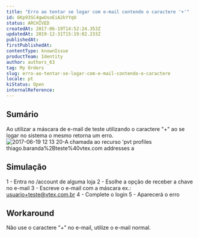 ```yaml
---
title: "Erro ao tentar se logar com e-mail contendo o caractere '+'"
id: 6Kp93SC4gwUsoEiA2kYYqU
status: ARCHIVED
createdAt: 2017-06-19T14:52:24.353Z
updatedAt: 2019-12-31T15:19:02.233Z
publishedAt: 
firstPublishedAt: 
contentType: knownIssue
productTeam: Identity
author: authors_63
tag: My Orders
slug: erro-ao-tentar-se-logar-com-e-mail-contendo-o-caractere
locale: pt
kiStatus: Open
internalReference: 
---
```


## Sumário

Ao utilizar a máscara de e-mail de teste utilizando o caractere "+" ao se logar no sistema o mesmo retorna um erro. 
![2017-06-19 12 13 20-A chamada ao recurso 'pvt profiles thiago.baranda%2Bteste%40vtex.com addresses a](//images.contentful.com/alneenqid6w5/1N4zQXbpZKuWMMWEYgiMoC/22afa7673bb8efc804c9ac517da8031e/2017-06-19_12_13_20-A_chamada_ao_recurso__pvt_profiles_thiago.baranda_2Bteste_40vtex.com_addresses_a.png)

## Simulação

1 - Entra no /account de alguma loja
2 - Esolhe a opção de receber a chave no e-mail
3 - Escreve o e-mail com a máscara ex.: usuario+teste@vtex.com.br
4 - Complete o login
5 - Aparecerá o erro

## Workaround

Não use o caractere "+" no e-mail, utilize o e-mail normal.

